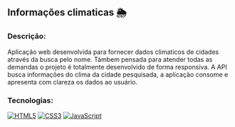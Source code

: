 ## Informações climaticas 🌦️

### Descrição:
Aplicação web desenvolvida para fornecer dados climaticos de cidades através da busca pelo nome.
Támbem pensada para atender todas as demandas o projeto é totalmente desenvolvido de forma responsiva.
A API busca informações do clima da cidade pesquisada, a aplicação consome e apresenta com clareza os dados ao usuário.

### Tecnologias:
[![HTML5](https://img.shields.io/badge/HTML5-E34F26?style=for-the-badge&logo=html5&logoColor=white)]()
[![CSS3](	https://img.shields.io/badge/CSS3-1572B6?style=for-the-badge&logo=css3&logoColor=white)]()
[![JavaScript](https://img.shields.io/badge/JavaScript-F7DF1E?style=for-the-badge&logo=javascript&logoColor=black)]()
